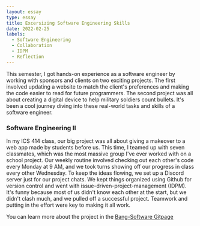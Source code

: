 ```yaml
---
layout: essay
type: essay
title: Excersizing Software Engineering Skills
date: 2022-02-25
labels:
  - Software Engineering
  - Collaboration
  - IDPM
  - Reflection
---
```

This semester, I got hands-on experience as a software engineer by working with sponsors and clients on two exciting projects. The first involved updating a website to match the client's preferences and making the code easier to read for future programmers. The second project was all about creating a digital device to help military soldiers count bullets. It's been a cool journey diving into these real-world tasks and skills of a software engineer.

### Software Engineering II
In my ICS 414 class, our big project was all about giving a makeover to a web app made by students before us. This time, I teamed up with seven classmates, which was the most massive group I've ever worked with on a school project. Our weekly routine involved checking out each other's code every Monday at 9 AM, and we took turns showing off our progress in class every other Wednesday. To keep the ideas flowing, we set up a Discord server just for our project chats. We kept things organized using Github for version control and went with issue-driven-project-management (IDPM). It's funny because most of us didn't know each other at the start, but we didn't clash much, and we pulled off a successful project. Teamwork and putting in the effort were key to making it all work.

You can learn more about the project in the <a href="https://github.com/bang-software"><i class="large github icon"></i>Bang-Software Gitpage</a>

<br><br>
